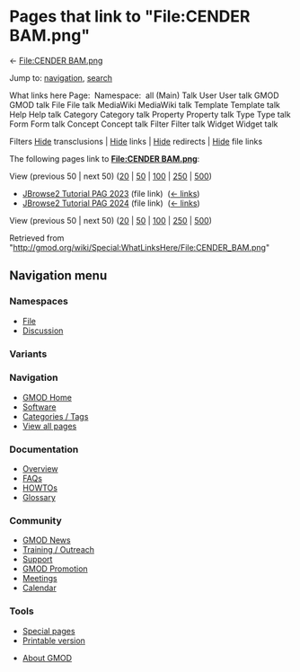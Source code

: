 <div id="mw-page-base" class="noprint">

</div>

<div id="mw-head-base" class="noprint">

</div>

<div id="content" class="mw-body" role="main">

<span id="top"></span>

<div id="mw-js-message" style="display:none;">

</div>



# <span dir="auto">Pages that link to "File:CENDER BAM.png"</span>

<div id="bodyContent">

<div id="contentSub">

← [File:CENDER BAM.png](/wiki/File:CENDER_BAM.png "File:CENDER BAM.png")

</div>

<div id="jump-to-nav" class="mw-jump">

Jump to: [navigation](#mw-navigation), [search](#p-search)

</div>

<div id="mw-content-text">

What links here Page:  Namespace:  all (Main) Talk User User talk GMOD
GMOD talk File File talk MediaWiki MediaWiki talk Template Template talk
Help Help talk Category Category talk Property Property talk Type Type
talk Form Form talk Concept Concept talk Filter Filter talk Widget
Widget talk

Filters
[Hide](/mediawiki/index.php?title=Special:WhatLinksHere/File:CENDER_BAM.png&hidetrans=1 "Special:WhatLinksHere/File:CENDER BAM.png")
transclusions \|
[Hide](/mediawiki/index.php?title=Special:WhatLinksHere/File:CENDER_BAM.png&hidelinks=1 "Special:WhatLinksHere/File:CENDER BAM.png")
links \|
[Hide](/mediawiki/index.php?title=Special:WhatLinksHere/File:CENDER_BAM.png&hideredirs=1 "Special:WhatLinksHere/File:CENDER BAM.png")
redirects \|
[Hide](/mediawiki/index.php?title=Special:WhatLinksHere/File:CENDER_BAM.png&hideimages=1 "Special:WhatLinksHere/File:CENDER BAM.png")
file links

The following pages link to **[File:CENDER
BAM.png](/wiki/File:CENDER_BAM.png "File:CENDER BAM.png")**:

View (previous 50 \| next 50)
([20](/mediawiki/index.php?title=Special:WhatLinksHere/File:CENDER_BAM.png&limit=20 "Special:WhatLinksHere/File:CENDER BAM.png")
\|
[50](/mediawiki/index.php?title=Special:WhatLinksHere/File:CENDER_BAM.png&limit=50 "Special:WhatLinksHere/File:CENDER BAM.png")
\|
[100](/mediawiki/index.php?title=Special:WhatLinksHere/File:CENDER_BAM.png&limit=100 "Special:WhatLinksHere/File:CENDER BAM.png")
\|
[250](/mediawiki/index.php?title=Special:WhatLinksHere/File:CENDER_BAM.png&limit=250 "Special:WhatLinksHere/File:CENDER BAM.png")
\|
[500](/mediawiki/index.php?title=Special:WhatLinksHere/File:CENDER_BAM.png&limit=500 "Special:WhatLinksHere/File:CENDER BAM.png"))

- [JBrowse2 Tutorial PAG
  2023](/wiki/JBrowse2_Tutorial_PAG_2023 "JBrowse2 Tutorial PAG 2023")
  (file link) ‎ <span class="mw-whatlinkshere-tools">([←
  links](/mediawiki/index.php?title=Special:WhatLinksHere&target=JBrowse2+Tutorial+PAG+2023 "Special:WhatLinksHere"))</span>
- [JBrowse2 Tutorial PAG
  2024](/wiki/JBrowse2_Tutorial_PAG_2024 "JBrowse2 Tutorial PAG 2024")
  (file link) ‎ <span class="mw-whatlinkshere-tools">([←
  links](/mediawiki/index.php?title=Special:WhatLinksHere&target=JBrowse2+Tutorial+PAG+2024 "Special:WhatLinksHere"))</span>

View (previous 50 \| next 50)
([20](/mediawiki/index.php?title=Special:WhatLinksHere/File:CENDER_BAM.png&limit=20 "Special:WhatLinksHere/File:CENDER BAM.png")
\|
[50](/mediawiki/index.php?title=Special:WhatLinksHere/File:CENDER_BAM.png&limit=50 "Special:WhatLinksHere/File:CENDER BAM.png")
\|
[100](/mediawiki/index.php?title=Special:WhatLinksHere/File:CENDER_BAM.png&limit=100 "Special:WhatLinksHere/File:CENDER BAM.png")
\|
[250](/mediawiki/index.php?title=Special:WhatLinksHere/File:CENDER_BAM.png&limit=250 "Special:WhatLinksHere/File:CENDER BAM.png")
\|
[500](/mediawiki/index.php?title=Special:WhatLinksHere/File:CENDER_BAM.png&limit=500 "Special:WhatLinksHere/File:CENDER BAM.png"))

</div>

<div class="printfooter">

Retrieved from
"<http://gmod.org/wiki/Special:WhatLinksHere/File:CENDER_BAM.png>"

</div>

<div id="catlinks" class="catlinks catlinks-allhidden">

</div>

<div class="visualClear">

</div>

</div>

</div>

<div id="mw-navigation">

## Navigation menu

<div id="mw-head">



<div id="left-navigation">

<div id="p-namespaces" class="vectorTabs" role="navigation"
aria-labelledby="p-namespaces-label">

### Namespaces

- <span id="ca-nstab-image"><a href="/wiki/File:CENDER_BAM.png" accesskey="c"
  title="View the file page [c]">File</a></span>
- <span id="ca-talk"><a
  href="/mediawiki/index.php?title=File_talk:CENDER_BAM.png&amp;action=edit&amp;redlink=1"
  accesskey="t"
  title="Discussion about the content page [t]">Discussion</a></span>

</div>

<div id="p-variants" class="vectorMenu emptyPortlet" role="navigation"
aria-labelledby="p-variants-label">

### 

### Variants[](#)

<div class="menu">

</div>

</div>

</div>

<div id="right-navigation">





</div>



</div>

</div>

</div>

<div id="mw-panel">

<div id="p-logo" role="banner">

<a href="/wiki/Main_Page"
style="background-image: url(http://gmod.org/images/GMOD-cogs.png);"
title="Visit the main page"></a>

</div>

<div id="p-Navigation" class="portal" role="navigation"
aria-labelledby="p-Navigation-label">

### Navigation

<div class="body">

- <span id="n-GMOD-Home">[GMOD Home](/wiki/Main_Page)</span>
- <span id="n-Software">[Software](/wiki/GMOD_Components)</span>
- <span id="n-Categories-.2F-Tags">[Categories /
  Tags](/wiki/Categories)</span>
- <span id="n-View-all-pages">[View all
  pages](/wiki/Special:AllPages)</span>

</div>

</div>

<div id="p-Documentation" class="portal" role="navigation"
aria-labelledby="p-Documentation-label">

### Documentation

<div class="body">

- <span id="n-Overview">[Overview](/wiki/Overview)</span>
- <span id="n-FAQs">[FAQs](/wiki/Category:FAQ)</span>
- <span id="n-HOWTOs">[HOWTOs](/wiki/Category:HOWTO)</span>
- <span id="n-Glossary">[Glossary](/wiki/Glossary)</span>

</div>

</div>

<div id="p-Community" class="portal" role="navigation"
aria-labelledby="p-Community-label">

### Community

<div class="body">

- <span id="n-GMOD-News">[GMOD News](/wiki/GMOD_News)</span>
- <span id="n-Training-.2F-Outreach">[Training /
  Outreach](/wiki/Training_and_Outreach)</span>
- <span id="n-Support">[Support](/wiki/Support)</span>
- <span id="n-GMOD-Promotion">[GMOD
  Promotion](/wiki/GMOD_Promotion)</span>
- <span id="n-Meetings">[Meetings](/wiki/Meetings)</span>
- <span id="n-Calendar">[Calendar](/wiki/Calendar)</span>

</div>

</div>

<div id="p-tb" class="portal" role="navigation"
aria-labelledby="p-tb-label">

### Tools

<div class="body">

- <span id="t-specialpages"><a href="/wiki/Special:SpecialPages" accesskey="q"
  title="A list of all special pages [q]">Special pages</a></span>
- <span id="t-print"><a
  href="/mediawiki/index.php?title=Special:WhatLinksHere/File:CENDER_BAM.png&amp;printable=yes"
  rel="alternate" accesskey="p"
  title="Printable version of this page [p]">Printable version</a></span>

</div>

</div>

</div>

</div>

<div id="footer" role="contentinfo">

- <span id="footer-places-about">[About
  GMOD](/wiki/GMOD:About "GMOD:About")</span>

<!-- -->






</div>
